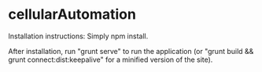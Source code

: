 cellularAutomation
==================

Installation instructions:
Simply npm install.

After installation, run "grunt serve" to run the application (or "grunt build && grunt connect:dist:keepalive" for a minified version of the site).